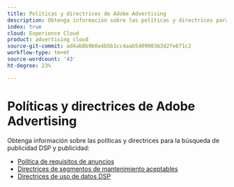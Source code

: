```yaml
---
title: Políticas y directrices de Adobe Advertising
description: Obtenga información sobre las políticas y directrices para la búsqueda de publicidad DSP y publicidad.
index: true
cloud: Experience Cloud
product: advertising cloud
source-git-commit: ad4ab8b9b0a4b5b1cc4aab540900363d2fe671c2
workflow-type: tm+mt
source-wordcount: '43'
ht-degree: 23%

---
```


# Políticas y directrices de Adobe Advertising 

Obtenga información sobre las políticas y directrices para la búsqueda de publicidad DSP y publicidad:

* [Política de requisitos de anuncios](/help/policies/ad-requirements-policy.md)
* [Directrices de segmentos de mantenimiento aceptables](/help/policies/health-segment-guidelines.md)
* [Directrices de uso de datos DSP](/help/policies/data-usage-guidelines.md)

